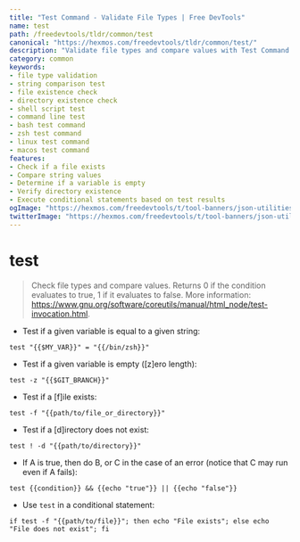 ```yaml
---
title: "Test Command - Validate File Types | Free DevTools"
name: test
path: /freedevtools/tldr/common/test
canonical: "https://hexmos.com/freedevtools/tldr/common/test/"
description: "Validate file types and compare values with Test Command. Determine file existence and compare strings. Free online tool, no registration required."
category: common
keywords:
- file type validation
- string comparison test
- file existence check
- directory existence check
- shell script test
- command line test
- bash test command
- zsh test command
- linux test command
- macos test command
features:
- Check if a file exists
- Compare string values
- Determine if a variable is empty
- Verify directory existence
- Execute conditional statements based on test results
ogImage: "https://hexmos.com/freedevtools/t/tool-banners/json-utilities-banner.png"
twitterImage: "https://hexmos.com/freedevtools/t/tool-banners/json-utilities-banner.png"
---
```


# test

> Check file types and compare values.
> Returns 0 if the condition evaluates to true, 1 if it evaluates to false.
> More information: <https://www.gnu.org/software/coreutils/manual/html_node/test-invocation.html>.

- Test if a given variable is equal to a given string:

`test "{{$MY_VAR}}" = "{{/bin/zsh}}"`

- Test if a given variable is empty ([z]ero length):

`test -z "{{$GIT_BRANCH}}"`

- Test if a [f]ile exists:

`test -f "{{path/to/file_or_directory}}"`

- Test if a [d]irectory does not exist:

`test ! -d "{{path/to/directory}}"`

- If A is true, then do B, or C in the case of an error (notice that C may run even if A fails):

`test {{condition}} && {{echo "true"}} || {{echo "false"}}`

- Use `test` in a conditional statement:

`if test -f "{{path/to/file}}"; then echo "File exists"; else echo "File does not exist"; fi`
